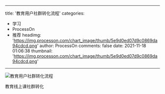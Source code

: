 
---
title: '教育用户社群转化流程'
categories: 
 - 学习
 - ProcessOn
 - 推荐
headimg: 'https://img.processon.com/chart_image/thumb/5e9d0ed07d9c0869da94cdcd.png'
author: ProcessOn
comments: false
date: 2021-11-18 01:06:38
thumbnail: 'https://img.processon.com/chart_image/thumb/5e9d0ed07d9c0869da94cdcd.png'
---

<div>   
<img class="thumb" alt="教育用户社群转化流程" src="https://img.processon.com/chart_image/thumb/5e9d0ed07d9c0869da94cdcd.png" referrerpolicy="no-referrer">
<p>教育线上课社群转化</p>  
</div>
            